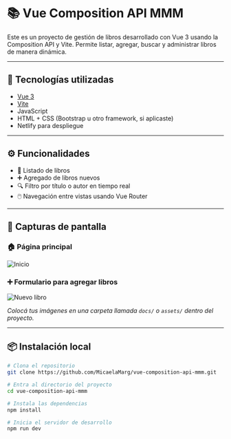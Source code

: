 # 📚 Vue Composition API MMM

Este es un proyecto de gestión de libros desarrollado con Vue 3 usando la Composition API y Vite. Permite listar, agregar, buscar y administrar libros de manera dinámica.

---

## 🚀 Tecnologías utilizadas

- [Vue 3](https://vuejs.org/)
- [Vite](https://vitejs.dev/)
- JavaScript
- HTML + CSS (Bootstrap u otro framework, si aplicaste)
- Netlify para despliegue

---

## ⚙️ Funcionalidades

- 📄 Listado de libros
- ➕ Agregado de libros nuevos
- 🔍 Filtro por título o autor en tiempo real
- 🖱️ Navegación entre vistas usando Vue Router

---

## 📸 Capturas de pantalla

### 🏠 Página principal
![Inicio](./imagenes/img.png)

### ➕ Formulario para agregar libros
![Nuevo libro](./imagenes/img2.png)

*Colocá tus imágenes en una carpeta llamada `docs/` o `assets/` dentro del proyecto.*

---

## 📦 Instalación local

```bash
# Clona el repositorio
git clone https://github.com/MicaelaMarg/vue-composition-api-mmm.git

# Entra al directorio del proyecto
cd vue-composition-api-mmm

# Instala las dependencias
npm install

# Inicia el servidor de desarrollo
npm run dev
